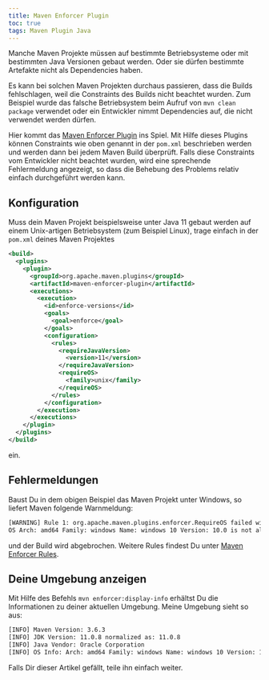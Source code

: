 ```yaml
---
title: Maven Enforcer Plugin
toc: true
tags: Maven Plugin Java
---
```


Manche Maven Projekte müssen auf bestimmte Betriebsysteme oder mit bestimmten Java Versionen gebaut werden. Oder sie dürfen bestimmte Artefakte nicht als Dependencies haben.

Es kann bei solchen Maven Projekten durchaus passieren, dass die Builds fehlschlagen, weil die Constraints des Builds nicht beachtet wurden. Zum Beispiel wurde das falsche Betriebsystem beim Aufruf von `mvn clean package` verwendet oder ein Entwickler nimmt Dependencies auf, die nicht verwendet werden dürfen.

Hier kommt das [Maven Enforcer Plugin](https://maven.apache.org/enforcer/maven-enforcer-plugin/) ins Spiel. Mit Hilfe dieses Plugins können Constraints wie oben genannt in der `pom.xml` beschrieben werden und werden dann bei jedem Maven Build überprüft. Falls diese Constraints vom Entwickler nicht beachtet wurden, wird eine sprechende Fehlermeldung angezeigt, so dass die Behebung des Problems relativ einfach durchgeführt werden kann.

## Konfiguration

Muss dein Maven Projekt beispielsweise unter Java 11 gebaut werden auf einem Unix-artigen Betriebsystem (zum Beispiel Linux), trage einfach in der `pom.xml` deines Maven Projektes

``` xml
<build>
  <plugins>
    <plugin>
      <groupId>org.apache.maven.plugins</groupId>
      <artifactId>maven-enforcer-plugin</artifactId>
      <executions>
        <execution>
          <id>enforce-versions</id>
          <goals>
            <goal>enforce</goal>
          </goals>
          <configuration>
            <rules>
              <requireJavaVersion>
                <version>11</version>
              </requireJavaVersion>
              <requireOS>
                <family>unix</family>
              </requireOS>
            </rules>
          </configuration>
        </execution>
      </executions>
    </plugin>
  </plugins>
</build>
```

ein.

## Fehlermeldungen

Baust Du in dem obigen Beispiel das Maven Projekt unter Windows, so liefert Maven folgende Warnmeldung:

``` bash
[WARNING] Rule 1: org.apache.maven.plugins.enforcer.RequireOS failed with message:
OS Arch: amd64 Family: windows Name: windows 10 Version: 10.0 is not allowed by Family=unix
```

und der Build wird abgebrochen. Weitere Rules findest Du unter [Maven Enforcer Rules](https://maven.apache.org/enforcer/enforcer-rules/index.html).

## Deine Umgebung anzeigen

Mit Hilfe des Befehls `mvn enforcer:display-info` erhältst Du die Informationen zu deiner aktuellen Umgebung. Meine Umgebung sieht so aus:

``` bash
[INFO] Maven Version: 3.6.3
[INFO] JDK Version: 11.0.8 normalized as: 11.0.8
[INFO] Java Vendor: Oracle Corporation
[INFO] OS Info: Arch: amd64 Family: windows Name: windows 10 Version: 10.0
```

Falls Dir dieser Artikel gefällt, teile ihn einfach weiter.